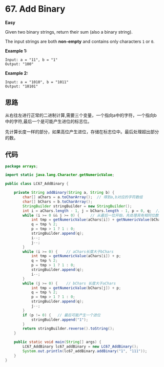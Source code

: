 # 67. Add Binary

**Easy**

Given two binary strings, return their sum (also a binary string).

The input strings are both **non-empty** and contains only characters `1` or `0`.

**Example 1:**

```
Input: a = "11", b = "1"
Output: "100"
```

**Example 2:**

```
Input: a = "1010", b = "1011"
Output: "10101"
```

## 思路

从右往左进行正常的二进制计算,需要三个变量，一个指向a中的字符，一个指向b中的字符,最后一个是可能产生进位的标志位。

先计算长度一样的部分，如果高位产生进位，存储在标志位中。最后处理超出部分的数。

## 代码

```java
package arrays;

import static java.lang.Character.getNumericValue;

public class LC67_AddBinary {

    private String addBinary(String a, String b) {
        char[] aChars = a.toCharArray();  // 得到a,b对应的字符数组
        char[] bChars = b.toCharArray();
        StringBuilder stringBuilder = new StringBuilder();
        int i = aChars.length - 1, j = bChars.length - 1, p = 0, q;  // i,j指向aChars和bChars的最后一个元素,p表示进位数字,q表示每一位最后的结果
        while (i >= 0 && j >= 0) {     // 从最后一位开始，先处理具有相同位数的位置元素
            int tmp = getNumericValue(aChars[i]) + getNumericValue(bChars[j]) + p;
            q = tmp % 2;
            p = tmp > 1 ? 1 : 0;
            stringBuilder.append(q);
            i--;
            j--;
        }
        while (i >= 0) {    // aChars长度大于bChars
            int tmp = getNumericValue(aChars[i]) + p;
            q = tmp % 2;
            p = tmp > 1 ? 1 : 0;
            stringBuilder.append(q);
            i--;
        }
        while (j >= 0) {    // bChars 长度大于aChars
            int tmp = getNumericValue(bChars[j]) + p;
            q = tmp % 2;
            p = tmp > 1 ? 1 : 0;
            stringBuilder.append(q);
            j--;
        }
        if (p != 0) {   // 最后可能产生一个进位
            stringBuilder.append("1");
        }
        return stringBuilder.reverse().toString();
    }

    public static void main(String[] args) {
        LC67_AddBinary lc67_addBinary = new LC67_AddBinary();
        System.out.println(lc67_addBinary.addBinary("1", "111"));
    }
}
```

